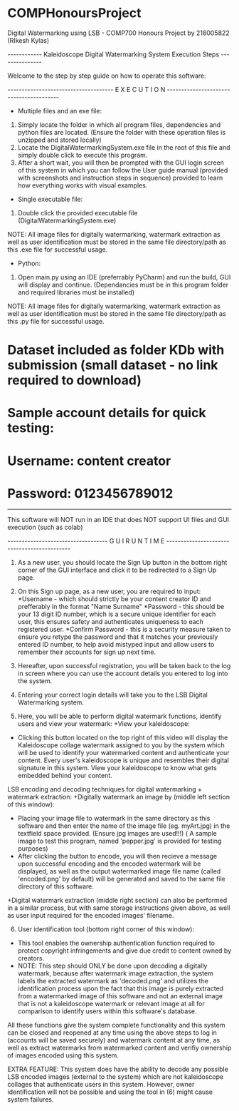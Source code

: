 # COMPHonoursProject
Digital Watermarking using LSB - COMP700 Honours Project by 218005822 (RIkesh Kylas)

------------ Kaleidoscope Digital Watermarking System Execution Steps ---------------

Welcome to the step by step guide on how to operate this software:

------------------------------------- E X E C U T I O N ----------------------------------------

* Multiple files and an exe file:
 
1) Simply locate the folder in which all program files, dependencies and python files are located.
     (Ensure the folder with these operation files is unzipped and stored locally)
2) Locate the DigitalWatermarkingSystem.exe file in the root of this file and simply double click
to execute this program. 
3) After a short wait, you will then be prompted with the GUI login screen of this system in which
you can follow the User guide manual (provided with screenshots and instruction steps in sequence)
provided to learn how everything works with visual examples.

* Single executable file:

1) Double click the provided executable file (DigitalWatermarkingSystem.exe)

NOTE: All image files for digitally watermarking, watermark extraction as well as user identification
must be stored in the same file directory/path as this .exe file for successful usage.

* Python:

1) Open main.py using an IDE (preferrably PyCharm) and run the build, GUI will display and continue.
   (Dependancies must be in this program folder and required libraries must be installed)

NOTE: All image files for digitally watermarking, watermark extraction as well as user identification
must be stored in the same file directory/path as this .py file for successful usage.

# Dataset included as folder KDb with submission (small dataset - no link required to download)
# Sample account details for quick testing:
# Username: content creator
# Password: 0123456789012
------------------------------------------------------------------------------------------------------

This software will NOT run in an IDE that does NOT support UI files and GUI execution (such as colab)

----------------------------------- G U I     R U N T I M E --------------------------------------------

1) As a new user, you should locate the Sign Up button in the bottom right corner of the GUI interface
and click it to be redirected to a Sign Up page.

2) On this Sign up page, as a new user, you are required to input:
*Username - which should strictly be your content creator ID and prefferably in the format "Name Surname"
*Password - this should be your 13 digit ID number, which is a secure unique identifier for each user, this
            ensures safety and authenticates uniqueness to each registered user.
*Confirm Password - this is a security measure taken to ensure you retype the password and that it matches
                    your previously entered ID number, to help avoid mistyped input and allow users to 
                    remember their accounts for sign up next time.

3) Hereafter, upon successful registration, you will be taken back to the log in screen where you can use
the account details you entered to log into the system.

4) Entering your correct login details will take you to the LSB Digital Watermarking system.

5) Here, you will be able to perform digital watermark functions, identify users and view your watermark: 
+View your kaleidoscope:
-  Clicking this button located on the top right of this video will display the Kaleidoscope collage
   watermark assigned to you by the system which will be used to identify your watermarked content
   and authenticate your content. Every user's kaleidoscope is unique and resembles their digital
   signature in this system. View your kaleidoscope to know what gets embedded behind your content.

LSB encoding and decoding techniques for digital watermarking + watermark extraction:
+Digitally watermark an image by (middle left section of this window):
- Placing your image file to watermark in the same directory as this software and then enter the name of
  the image file (eg. myArt.jpg) in the textfield space provided. (Ensure jpg images are used!!!)
  ( A sample image to test this program, named 'pepper.jpg' is provided for testing purposes)
- After clicking the button to encode, you will then recieve a message upon successful encoding and the 
  encoded watermark will be displayed, as well as the output watermarked image file name (called 'encoded.png'
  by default) will be generated and saved to the same file directory of this software.
  
+Digital watermark extraction (middle right section) can also be performed in a similar process, but with same 
storage instructions given above, as well as user input required for the encoded images' filename.

6) User identification tool (bottom right corner of this window):
-  This tool enables the ownership authentication function required to protect copyright infringements and 
   give due credit to content owned by creators.
-  NOTE: This step should ONLY be done upon decoding a digitally watermark, because after watermark image
   extraction, the system labels the extracted watermark as 'decoded.png' and utilizes the identification
   process upon the fact that this image is purely extracted from a watermarked image of this software and
   not an external image that is not a kaleidoscope watermark or relevant image at all for comparison to 
   identify users within this software's database.

All these functions give the system complete functionality and this system can be closed and reopened at any
time using the above steps to log in (accounts will be saved securely) and watermark content at any time, as
well as extract watermarks from watermarked content and verifiy ownership of images encoded using this system.

EXTRA FEATURE: This system does have the ability to decode any possible LSB encoded images (external to the system) which
are not kaleidoscope collages that authenticate users in this system. However, owner identification will not be possible
and using the tool in (6) might cause system failures.
